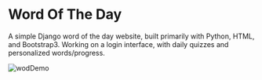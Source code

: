 # Word Of The Day
A simple Django word of the day website, built primarily with Python, HTML, and Bootstrap3. Working on a login interface, with daily quizzes and personalized words/progress. 


![wodDemo](https://user-images.githubusercontent.com/76404957/161435949-620c91a2-c499-4816-b536-ee437c0894eb.gif)
